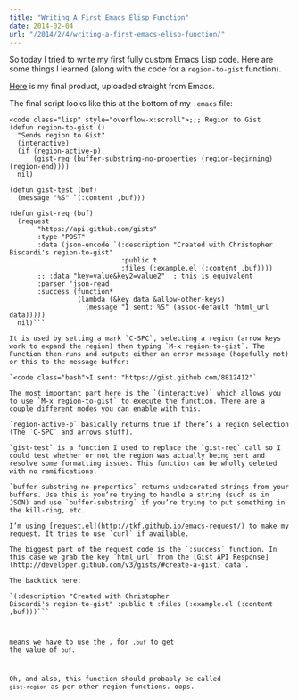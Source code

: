 ```yaml
---
title: "Writing A First Emacs Elisp Function"
date: 2014-02-04
url: "/2014/2/4/writing-a-first-emacs-elisp-function/"
---
```



So today I tried to write my first fully custom Emacs Lisp code. Here are some things I learned (along with the code for a `region-to-gist` function).

[Here](https://gist.github.com/anonymous/8812412) is my final product, uploaded straight from Emacs.

The final script looks like this at the bottom of my `.emacs` file:

```
<code class="lisp" style="overflow-x:scroll">;;; Region to Gist
(defun region-to-gist ()
  "Sends region to Gist"
  (interactive)
  (if (region-active-p)
      (gist-req (buffer-substring-no-properties (region-beginning) (region-end))))
  nil)

(defun gist-test (buf)
  (message "%S" `(:content ,buf)))

(defun gist-req (buf)
  (request
       "https://api.github.com/gists"
       :type "POST"
       :data (json-encode `(:description "Created with Christopher Biscardi's region-to-gist"
                            :public t
                            :files (:example.el (:content ,buf))))
       ;; :data "key=value&key2=value2"  ; this is equivalent
       :parser 'json-read
       :success (function*
                 (lambda (&key data &allow-other-keys)
                   (message "I sent: %S" (assoc-default 'html_url data)))))
  nil)```

It is used by setting a mark `C-SPC`, selecting a region (arrow keys work to expand the region) then typing `M-x region-to-gist`. The Function then runs and outputs either an error message (hopefully not) or this to the message buffer:

`<code class="bash">I sent: "https://gist.github.com/8812412"`

The most important part here is the `(interactive)` which allows you to use `M-x region-to-gist` to execute the function. There are a couple different modes you can enable with this.

`region-active-p` basically returns true if there’s a region selection (The `C-SPC` and arrows stuff).

`gist-test` is a function I used to replace the `gist-req` call so I could test whether or not the region was actually being sent and resolve some formatting issues. This function can be wholly deleted with no ramifications.

`buffer-substring-no-properties` returns undecorated strings from your buffers. Use this is you’re trying to handle a string (such as in JSON) and use `buffer-substring` if you’re trying to put something in the kill-ring, etc.

I’m using [request.el](http://tkf.github.io/emacs-request/) to make my request. It tries to use `curl` if available.

The biggest part of the request code is the `:success` function. In this case we grab the key `html_url` from the [Gist API Response](http://developer.github.com/v3/gists/#create-a-gist)`data`.

The backtick here:

```
<code class="haskell">`(:description "Created with Christopher Biscardi's region-to-gist"
 :public t
 :files (:example.el (:content ,buf)))```

means we have to use the `,` for `,buf` to get the value of `buf`.

Oh, and also, this function should probably be called `gist-region` as per other region functions. oops.
